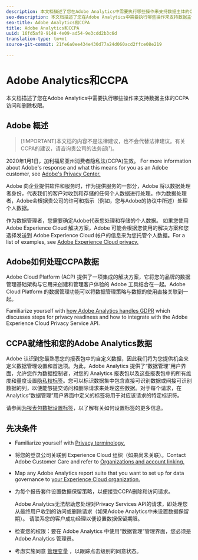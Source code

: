 ```yaml
---
description: 本文档描述了您在Adobe Analytics中需要执行哪些操作来支持数据主体的CCPA访问和删除权限。
seo-description: 本文档描述了您在Adobe Analytics中需要执行哪些操作来支持数据主体的CCPA访问和删除权限。
seo-title: Adobe Analytics和CCPA
title: Adobe Analytics和CCPA
uuid: 16fd5af8-9148-4e09-ad54-9e3cdd2b3c6d
translation-type: tm+mt
source-git-commit: 21fe6a0ee434e430d77a24d060acd2ffce08e219

---
```



# Adobe Analytics和CCPA

本文档描述了您在Adobe Analytics中需要执行哪些操作来支持数据主体的CCPA访问和删除权限。

## Adobe 概述

>[!IMPORTANT]本文档的内容不是法律建议，也不会代替法律建议。有关CCPA的建议，请咨询贵公司的法务部门。

2020年1月1日，加利福尼亚州消费者隐私法(CCPA)生效。 For more information about Adobe's response and what this means for you as an Adobe customer, see [Adobe's Privacy Center.](https://www.adobe.com/privacy.html)

Adobe 向企业提供软件和服务时，作为提供服务的一部分，Adobe 将以数据处理者身份，代表我们的客户对收到和存储的任何个人数据进行处理。作为数据处理者，Adobe会根据贵公司的许可和指示（例如，您与Adobe的协议中所述）处理个人数据。

作为数据管理者，您需要确定Adobe代表您处理和存储的个人数据。 如果您使用 Adobe Experience Cloud 解决方案，Adobe 可能会根据您使用的解决方案和您选择发送到 Adobe Experience Cloud 帐户的信息来为您托管个人数据。For a list of examples, see [Adobe Experience Cloud privacy.](https://www.adobe.com/privacy/marketing-cloud.html#collect)

## Adobe如何处理CCPA数据

Adobe Cloud Platform (ACP) 提供了一项集成的解决方案，它将您的品牌的数据管理基础架构与它用来创建和管理客户体验的 Adobe 工具结合在一起。Adobe Cloud Platform 的数据管理功能可以将数据管理策略与数据的使用直接关联到一起。

Familiarize yourself with [how Adobe Analytics handles GDPR](https://www.adobe.com/data-analytics-cloud/analytics/general-data-protection-regulation.html) which discusses steps for privacy readiness and how to integrate with the Adobe Experience Cloud Privacy Service API.

## CCPA就绪性和您的Adobe Analytics数据

Adobe 认识到您最熟悉您的报表包中的自定义数据，因此我们将为您提供机会来定义数据管理设置和首选项。为此，Adobe Analytics 提供了“数据管理”用户界面，允许您作为数据控制者，对您的 Analytics 报表包以及这些报表包中的所有维度和量度设置[隐私权标签](/help/admin/c-data-governance/gdpr-labels.md#concept_F4061E29353446B5B0A7CF248D54E6F2)。您可以标识数据集中包含直接可识别数据或间接可识别数据的列，以便能够提交访问和删除请求来处理这些数据。对于每个请求，在 Analytics“数据管理”用户界面中定义的标签将用于对应该请求的特定标识符。

请参阅[为报表包数据设置标签](/help//admin/c-data-governance/gdpr-setup-reportsuite.md#concept_FAA948AD8CEA4BC38CB482EAF3648731)，以了解有关如何设置标签的更多信息。

## 先决条件

* Familiarize yourself with [Privacy terminology.](/help/admin/c-data-governance/gdpr-terminology.md#concept_83C744A9D077476BAD8F8492DF68EBD7)
* 将您的登录公司关联到 Experience Cloud 组织（如果尚未关联）。Contact Adobe Customer Care and refer to [Organizations and account linking.](https://marketing.adobe.com/resources/help/en_US/mcloud/organizations.html)
* Map any Adobe Analytics report suite that you want to set up for data governance to [your Experience Cloud organization.](https://marketing.adobe.com/resources/help/en_US/mcloud/report-suite-mapping.html)
* 为每个报告套件设置数据保留策略，以便接受CCPA删除和访问请求。

   Adobe Analytics无法帮助您处理对Privacy Services API的请求，即处理您从最终用户收到的访问或删除请求（如果Adobe Analytics中未设置数据保留期）。 请联系您的客户成功经理以便设置数据保留期限。

* 检查您的权限：要在 Adobe Analytics 中使用“数据管理”管理界面，您必须是 Adobe Analytics 管理员。
* 考虑实施同意 [管理变量](/help/admin/c-data-governance/consent-variables.md) ，以跟踪点击级别的同意状态。
